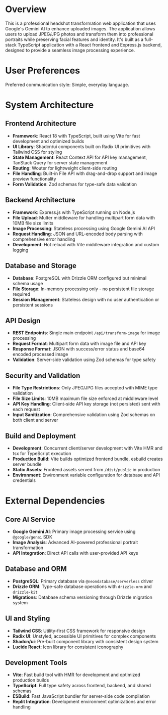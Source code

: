 # Overview

This is a professional headshot transformation web application that uses Google's Gemini AI to enhance uploaded images. The application allows users to upload JPEG/JPG photos and transform them into professional portraits while preserving facial features and identity. It's built as a full-stack TypeScript application with a React frontend and Express.js backend, designed to provide a seamless image processing experience.

# User Preferences

Preferred communication style: Simple, everyday language.

# System Architecture

## Frontend Architecture
- **Framework**: React 18 with TypeScript, built using Vite for fast development and optimized builds
- **UI Library**: Shadcn/ui components built on Radix UI primitives with Tailwind CSS for styling
- **State Management**: React Context API for API key management, TanStack Query for server state management
- **Routing**: Wouter for lightweight client-side routing
- **File Handling**: Built-in File API with drag-and-drop support and image preview functionality
- **Form Validation**: Zod schemas for type-safe data validation

## Backend Architecture
- **Framework**: Express.js with TypeScript running on Node.js
- **File Upload**: Multer middleware for handling multipart form data with 10MB file size limits
- **Image Processing**: Stateless processing using Google Gemini AI API
- **Request Handling**: JSON and URL-encoded body parsing with comprehensive error handling
- **Development**: Hot reload with Vite middleware integration and custom logging

## Database and Storage
- **Database**: PostgreSQL with Drizzle ORM configured but minimal schema usage
- **File Storage**: In-memory processing only - no persistent file storage required
- **Session Management**: Stateless design with no user authentication or persistent sessions

## API Design
- **REST Endpoints**: Single main endpoint `/api/transform-image` for image processing
- **Request Format**: Multipart form data with image file and API key
- **Response Format**: JSON with success/error status and base64 encoded processed image
- **Validation**: Server-side validation using Zod schemas for type safety

## Security and Validation
- **File Type Restrictions**: Only JPEG/JPG files accepted with MIME type validation
- **File Size Limits**: 10MB maximum file size enforced at middleware level
- **API Key Handling**: Client-side API key storage (not persisted) sent with each request
- **Input Sanitization**: Comprehensive validation using Zod schemas on both client and server

## Build and Deployment
- **Development**: Concurrent client/server development with Vite HMR and tsx for TypeScript execution
- **Production Build**: Vite builds optimized frontend bundle, esbuild creates server bundle
- **Static Assets**: Frontend assets served from `/dist/public` in production
- **Environment**: Environment variable configuration for database and API credentials

# External Dependencies

## Core AI Service
- **Google Gemini AI**: Primary image processing service using `@google/genai` SDK
- **Image Analysis**: Advanced AI-powered professional portrait transformation
- **API Integration**: Direct API calls with user-provided API keys

## Database and ORM
- **PostgreSQL**: Primary database via `@neondatabase/serverless` driver
- **Drizzle ORM**: Type-safe database operations with `drizzle-orm` and `drizzle-kit`
- **Migrations**: Database schema versioning through Drizzle migration system

## UI and Styling
- **Tailwind CSS**: Utility-first CSS framework for responsive design
- **Radix UI**: Unstyled, accessible UI primitives for complex components
- **Shadcn/ui**: Pre-built component library with consistent design system
- **Lucide React**: Icon library for consistent iconography

## Development Tools
- **Vite**: Fast build tool with HMR for development and optimized production builds
- **TypeScript**: Full type safety across frontend, backend, and shared schemas
- **ESBuild**: Fast JavaScript bundler for server-side code compilation
- **Replit Integration**: Development environment optimizations and error handling